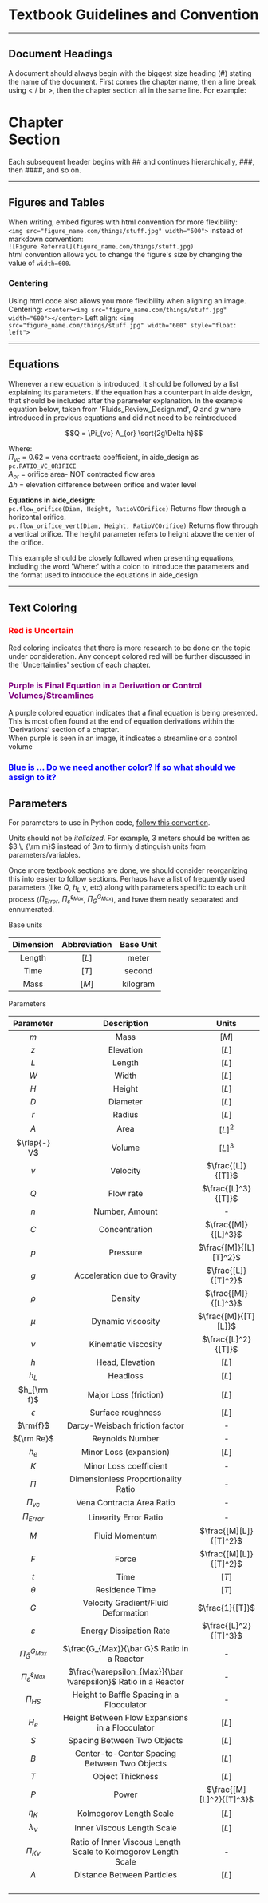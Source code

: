 # Textbook Guidelines and Convention

***
## Document Headings
A document should always begin with the biggest size heading (#) stating the name of the document. First comes the chapter name, then a line break using < / br >, then the chapter section all in the same line. For example:
# Chapter <br> Section
Each subsequent header begins with ## and continues hierarchically, ###, then ####, and so on.
***

## Figures and Tables
When writing, embed figures with html convention for more flexibility:  
`<img src="figure_name.com/things/stuff.jpg" width="600">` instead of markdown convention:  
`![Figure Referral](figure_name.com/things/stuff.jpg)`  
html convention allows you to change the figure's size by changing the value of `width=600`.
### Centering
Using html code also allows you more flexibility when aligning an image.  
Centering:
`<center><img src="figure_name.com/things/stuff.jpg" width="600"></center>`
Left align: `<img src="figure_name.com/things/stuff.jpg" width="600" style="float: left">`  
***


## Equations
Whenever a new equation is introduced, it should be followed by a list explaining its parameters. If the equation has a counterpart in aide design, that should be included after the parameter explanation. In the example equation below, taken from 'Fluids_Review_Design.md', $Q$ and $g$ where introduced in previous equations and did not need to be reintroduced

$$Q = \Pi_{vc} A_{or} \sqrt{2g\Delta h}$$

Where:  
$\Pi_{vc}$ = 0.62 = vena contracta coefficient, in aide_design as `pc.RATIO_VC_ORIFICE`  
$A_{or}$ = orifice area- NOT contracted flow area  
$\Delta h$ = elevation difference between orifice and water level

**Equations in aide_design:**  
`pc.flow_orifice(Diam, Height, RatioVCOrifice)` Returns flow through a horizontal orifice.  
`pc.flow_orifice_vert(Diam, Height, RatioVCOrifice)` Returns flow through a vertical orifice. The height parameter refers to height above the center of the orifice.

This example should be closely followed when presenting equations, including the word 'Where:' with a colon to introduce the parameters and the format used to introduce the equations in aide_design.
***

## Text Coloring
### <font color="red">Red is Uncertain</font>
Red coloring indicates that there is more research to be done on the topic under consideration. Any concept colored red will be further discussed in the 'Uncertainties' section of each chapter.

### <font color="purple">Purple is Final Equation in a Derivation or Control Volumes/Streamlines</font>
A purple colored equation indicates that a final equation is being presented. This is most often found at the end of equation derivations within the 'Derivations' section of a chapter.  
When purple is seen in an image, it indicates a streamline or a control volume

### <font color="blue">Blue is ... Do we need another color? If so what should we assign to it? </font>


## Parameters
For parameters to use in Python code, [follow this convention](https://github.com/AguaClara/aide_design/wiki/Variable-Naming "aide naming convention page").

Units should not be _italicized_. For example, 3 meters should be written as $3 \, {\rm m}$ instead of $3 \, m$ to firmly distinguish units from parameters/variables.

Once more textbook sections are done, we should consider reorganizing this into easier to follow sections. Perhaps have a list of frequently used parameters (like $Q$, $h_L$ $v$, etc) along with parameters specific to each unit process ($\Pi_{Error}$, $\Pi_{\bar \varepsilon}^{\varepsilon_{Max}}$, $\Pi_{\bar G}^{G_{Max}}$), and have them neatly separated and ennumerated.

Base units

| Dimension | Abbreviation | Base Unit |
|:---------:|:------------:|:---------:|
|  Length   |    $[L]$     |   meter   |
|   Time    |    $[T]$     |  second   |
|   Mass    |    $[M]$     | kilogram  |

Parameters

|                  Parameter                   |                           Description                           |          Units           |
|:--------------------------------------------:|:---------------------------------------------------------------:|:------------------------:|
|                     $m$                      |                              Mass                               |          $[M]$           |
|                     $z$                      |                            Elevation                            |          $[L]$           |
|                     $L$                      |                             Length                              |          $[L]$           |
|                     $W$                      |                              Width                              |          $[L]$           |
|                     $H$                      |                             Height                              |          $[L]$           |
|                     $D$                      |                            Diameter                             |          $[L]$           |
|                     $r$                      |                             Radius                              |          $[L]$           |
|                     $A$                      |                              Area                               |         $[L]^2$          |
|                 $\rlap{-} V$                 |                             Volume                              |         $[L]^3$          |
|                     $v$                      |                            Velocity                             |    $\frac{[L]}{[T]}$     |
|                     $Q$                      |                            Flow rate                            |   $\frac{[L]^3}{[T]}$    |
|                     $n$                      |                         Number, Amount                          |            -             |
|                     $C$                      |                          Concentration                          |   $\frac{[M]}{[L]^3}$    |
|                     $p$                      |                            Pressure                             |  $\frac{[M]}{[L][T]^2}$  |
|                     $g$                      |                   Acceleration due to Gravity                   |   $\frac{[L]}{[T]^2}$    |
|                    $\rho$                    |                             Density                             |   $\frac{[M]}{[L]^3}$    |
|                    $\mu$                     |                        Dynamic viscosity                        |   $\frac{[M]}{[T][L]}$   |
|                    $\nu$                     |                       Kinematic viscosity                       |   $\frac{[L]^2}{[T]}$    |
|                     $h$                      |                         Head, Elevation                         |          $[L]$           |
|                    $h_L$                     |                            Headloss                             |          $[L]$           |
|                 $h_{\rm f}$                  |                      Major Loss (friction)                      |          $[L]$           |
|                  $\epsilon$                  |                        Surface roughness                        |          $[L]$           |
|                   $\rm{f}$                   |                 Darcy-Weisbach friction factor                  |            -             |
|                  ${\rm Re}$                  |                         Reynolds Number                         |            -             |
|                    $h_e$                     |                     Minor Loss (expansion)                      |          $[L]$           |
|                     $K$                      |                     Minor Loss coefficient                      |            -             |
|                    $\Pi$                     |               Dimensionless Proportionality Ratio               |            -             |
|                  $\Pi_{vc}$                  |                    Vena Contracta Area Ratio                    |            -             |
|                $\Pi_{Error}$                 |                      Linearity Error Ratio                      |            -             |
|                     $M$                      |                         Fluid Momentum                          |  $\frac{[M][L]}{[T]^2}$  |
|                     $F$                      |                              Force                              |  $\frac{[M][L]}{[T]^2}$  |
|                     $t$                      |                              Time                               |          $[T]$           |
|                   $\theta$                   |                         Residence Time                          |          $[T]$           |
|                     $G$                      |               Velocity Gradient/Fluid Deformation               |     $\frac{1}{[T]}$      |
|                $\varepsilon$                 |                     Energy Dissipation Rate                     |  $\frac{[L]^2}{[T]^3}$   |
|           $\Pi_{\bar G}^{G_{Max}}$           |           $\frac{G_{Max}}{\bar G}$ Ratio in a Reactor           |            -             |
| $\Pi_{\bar \varepsilon}^{\varepsilon_{Max}}$ | $\frac{\varepsilon_{Max}}{\bar \varepsilon}$ Ratio in a Reactor |            -             |
|                  $\Pi_{HS}$                  |            Height to Baffle Spacing in a Flocculator            |            -             |
|                    $H_e$                     |         Height Between Flow Expansions in a Flocculator         |          $[L]$           |
|                     $S$                      |                   Spacing Between Two Objects                   |          $[L]$           |
|                     $B$                      |          Center-to-Center Spacing Between Two Objects           |          $[L]$           |
|                     $T$                      |                        Object Thickness                         |          $[L]$           |
|                     $P$                      |                              Power                              | $\frac{[M][L]^2}{[T]^3}$ |
|                   $\eta_K$                   |                     Kolmogorov Length Scale                     |          $[L]$           |
|                $\lambda_\nu$                 |                   Inner Viscous Length Scale                    |          $[L]$           |
|                 $\Pi_{K\nu}$                 | Ratio of Inner Viscous Length Scale to Kolmogorov Length Scale  |            -             |
|                  $\Lambda$                   |                   Distance Between Particles                    |          $[L]$           |
|                                              |                                                                 |                          |
|                                              |                                                                 |                          |
|                                              |                                                                 |                          |
|                                              |                                                                 |                          |

